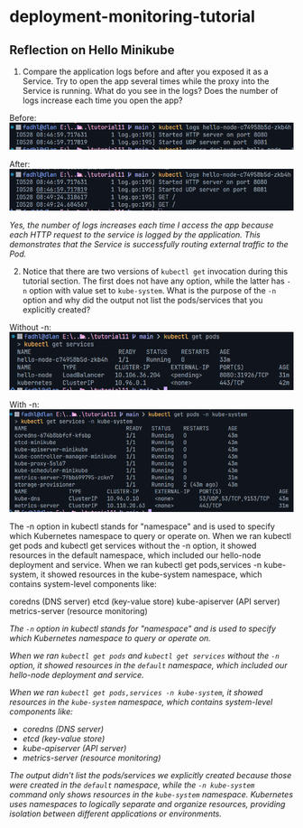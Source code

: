 # deployment-monitoring-tutorial

## Reflection on Hello Minikube

1. Compare the application logs before and after you exposed it as a Service. Try to open the app several times while the proxy into the Service is running. What do you see in the logs? Does the number of logs increase each time you open the app?

Before:
![alt text](image.png)

After:
![alt text](image-1.png)

*Yes, the number of logs increases each time I access the app because each HTTP request to the service is logged by the application. This demonstrates that the Service is successfully routing external traffic to the Pod.*

2. Notice that there are two versions of `kubectl get` invocation during this tutorial section. The first does not have any option, while the latter has `-n` option with value set to `kube-system`. What is the purpose of the `-n` option and why did the output not list the pods/services that you
explicitly created?

Without -n:
![alt text](image-2.png)

With -n:
![alt text](image-3.png)

The -n option in kubectl stands for "namespace" and is used to specify which Kubernetes namespace to query or operate on.
When we ran kubectl get pods and kubectl get services without the -n option, it showed resources in the default namespace, which included our hello-node deployment and service.
When we ran kubectl get pods,services -n kube-system, it showed resources in the kube-system namespace, which contains system-level components like:

coredns (DNS server)
etcd (key-value store)
kube-apiserver (API server)
metrics-server (resource monitoring)

*The `-n` option in kubectl stands for "namespace" and is used to specify which Kubernetes namespace to query or operate on.*

*When we ran `kubectl get pods` and `kubectl get services` without the `-n` option, it showed resources in the `default` namespace, which included our hello-node deployment and service.*

*When we ran `kubectl get pods,services -n kube-system`, it showed resources in the `kube-system` namespace, which contains system-level components like:*
- *coredns (DNS server)*
- *etcd (key-value store)*
- *kube-apiserver (API server)*
- *metrics-server (resource monitoring)*

*The output didn't list the pods/services we explicitly created because those were created in the `default` namespace, while the `-n kube-system` command only shows resources in the `kube-system` namespace. Kubernetes uses namespaces to logically separate and organize resources, providing isolation between different applications or environments.*
